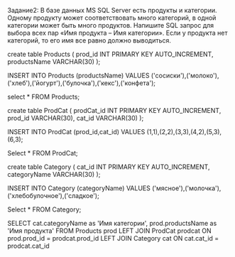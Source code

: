 Задание2: В базе данных MS SQL Server есть продукты и категории. Одному продукту может соответствовать много категорий, в одной категории может быть много продуктов. Напишите SQL запрос для выбора всех пар «Имя продукта – Имя категории». Если у продукта нет категорий, то его имя все равно должно выводиться.

create table Products ( prod_id INT PRIMARY KEY AUTO_INCREMENT, productsName VARCHAR(30) );

INSERT INTO Products (productsName) VALUES ('сосиски'),('молоко'),('хлеб'),('йогурт'),('булочка'),('кекс'),('конфета');

select * FROM Products;

create table ProdCat ( prodCat_id INT PRIMARY KEY AUTO_INCREMENT, prod_id VARCHAR(30), cat_id VARCHAR(30) );

INSERT INTO ProdCat (prod_id,cat_id) VALUES (1,1),(2,2),(3,3),(4,2),(5,3),(6,3);

Select * FROM ProdCat;

create table Category ( cat_id INT PRIMARY KEY AUTO_INCREMENT, categoryName VARCHAR(30) );

INSERT INTO Category (categoryName) VALUES ('мясное'),('молочка'),('хлебобулочное'),('сладкое');

Select * FROM Category;

SELECT cat.categoryName as 'Имя категории', prod.productsName as 'Имя продукта' FROM Products prod LEFT JOIN ProdCat prodcat ON prod.prod_id = prodcat.prod_id LEFT JOIN Category cat ON cat.cat_id = prodcat.cat_id
